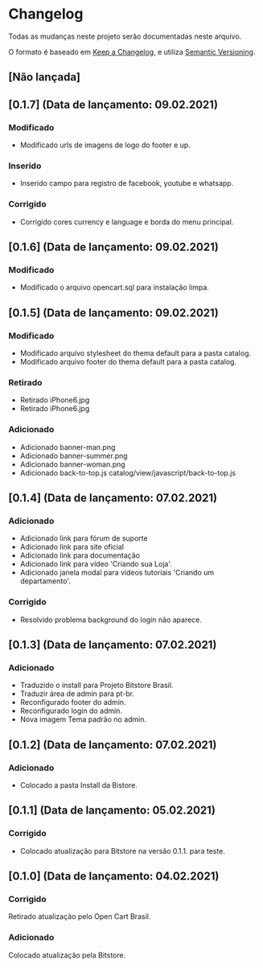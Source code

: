 # Changelog
Todas as mudanças neste projeto serão documentadas neste arquivo.

O formato é baseado em [Keep a Changelog](https://keepachangelog.com/pt-BR/1.0.0/),
e utiliza [Semantic Versioning](https://semver.org/lang/pt-BR/spec/v2.0.0.html).

## [Não lançada]

## [0.1.7] (Data de lançamento: 09.02.2021)
### Modificado
- Modificado urls de imagens de logo do footer e up.
	
### Inserido
- Inserido campo para registro de facebook, youtube e whatsapp.

### Corrigido
- Corrigido cores currency e language e borda do menu principal.

## [0.1.6] (Data de lançamento: 09.02.2021)
### Modificado
- Modificado o arquivo opencart.sql para instalação limpa.

## [0.1.5] (Data de lançamento: 09.02.2021)
### Modificado
- Modificado arquivo stylesheet do thema default para a pasta catalog.
- Modificado arquivo footer do thema default para a pasta catalog.

### Retirado
- Retirado iPhone6.jpg
- Retirado iPhone6.jpg

### Adicionado
- Adicionado banner-man.png
- Adicionado banner-summer.png
- Adicionado banner-woman.png
- Adicionado back-to-top.js
catalog/view/javascript/back-to-top.js

## [0.1.4] (Data de lançamento: 07.02.2021)
### Adicionado
- Adicionado link para fórum de suporte
- Adicionado link para site oficial
- Adicionado link para documentação
- Adicionado link para vídeo 'Criando sua Loja'.
- Adicionado janela modal para vídeos tutoriais 'Criando um departamento'.

### Corrigido
- Resolvido problema background do login não aparece.

## [0.1.3] (Data de lançamento: 07.02.2021)
### Adicionado
- Traduzido o install para Projeto Bitstore Brasil.
- Traduzir área de admin para pt-br.
- Reconfigurado footer do admin.
- Reconfigurado login do admin.
- Nova imagem Tema padrão no admin.

## [0.1.2] (Data de lançamento: 07.02.2021)
### Adicionado
- Colocado a pasta Install da Bistore.

## [0.1.1] (Data de lançamento: 05.02.2021)
### Corrigido
- Colocado atualização para Bitstore na versão 0.1.1. para teste.

## [0.1.0] (Data de lançamento: 04.02.2021)
### Corrigido
Retirado atualização pelo Open Cart Brasil.

### Adicionado
Colocado atualização pela Bitstore.
